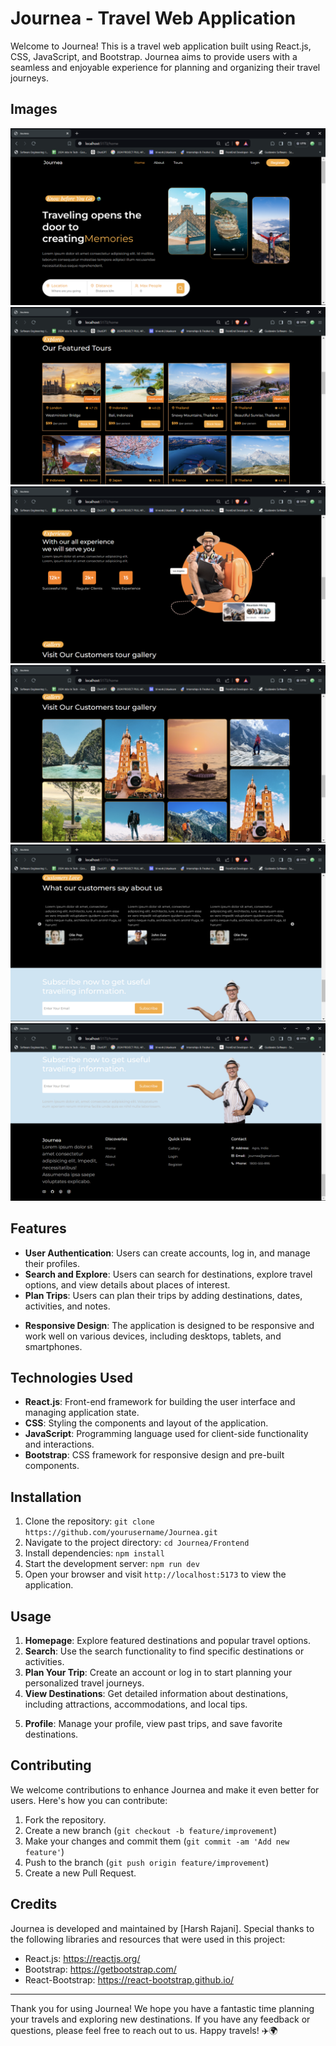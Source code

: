 # Journea - Travel Web Application

Welcome to Journea! This is a travel web application built using React.js, CSS, JavaScript, and Bootstrap. Journea aims to provide users with a seamless and enjoyable experience for planning and organizing their travel journeys.

## Images
![img1](<Screenshot 2024-05-14 145904.png>)
![img2](<Screenshot 2024-05-14 145927.png>)
![img3](<Screenshot 2024-05-14 145943.png>)
![alt text](<Screenshot 2024-05-14 145957.png>)
![alt text](<Screenshot 2024-05-14 150012.png>)
![alt text](<Screenshot 2024-05-14 150025.png>)
## Features

- **User Authentication**: Users can create accounts, log in, and manage their profiles.
- **Search and Explore**: Users can search for destinations, explore travel options, and view details about places of interest.
- **Plan Trips**: Users can plan their trips by adding destinations, dates, activities, and notes.
<!-- - **Interactive Maps**: Journea integrates interactive maps to help users visualize their travel routes and destinations. -->
- **Responsive Design**: The application is designed to be responsive and work well on various devices, including desktops, tablets, and smartphones.

## Technologies Used

- **React.js**: Front-end framework for building the user interface and managing application state.
- **CSS**: Styling the components and layout of the application.
- **JavaScript**: Programming language used for client-side functionality and interactions.
- **Bootstrap**: CSS framework for responsive design and pre-built components.

## Installation

1. Clone the repository: `git clone https://github.com/yourusername/Journea.git`
2. Navigate to the project directory: `cd Journea/Frontend`
3. Install dependencies: `npm install`
4. Start the development server: `npm run dev`
5. Open your browser and visit `http://localhost:5173` to view the application.

## Usage

1. **Homepage**: Explore featured destinations and popular travel options.
2. **Search**: Use the search functionality to find specific destinations or activities.
3. **Plan Your Trip**: Create an account or log in to start planning your personalized travel journeys.
4. **View Destinations**: Get detailed information about destinations, including attractions, accommodations, and local tips.
<!-- 5. **Interactive Maps**: Visualize your travel routes and destinations on interactive maps. -->
5. **Profile**: Manage your profile, view past trips, and save favorite destinations.

## Contributing

We welcome contributions to enhance Journea and make it even better for users. Here's how you can contribute:

1. Fork the repository.
2. Create a new branch (`git checkout -b feature/improvement`)
3. Make your changes and commit them (`git commit -am 'Add new feature'`)
4. Push to the branch (`git push origin feature/improvement`)
5. Create a new Pull Request.

## Credits

Journea is developed and maintained by [Harsh Rajani]. Special thanks to the following libraries and resources that were used in this project:

- React.js: https://reactjs.org/
- Bootstrap: https://getbootstrap.com/
- React-Bootstrap: https://react-bootstrap.github.io/
<!-- - Google Maps API: https://developers.google.com/maps/documentation/javascript -->
<!-- 
## License

This project is licensed under the MIT License - see the [LICENSE](LICENSE) file for details. -->

---

Thank you for using Journea! We hope you have a fantastic time planning your travels and exploring new destinations. If you have any feedback or questions, please feel free to reach out to us. Happy travels! ✈️🌍
